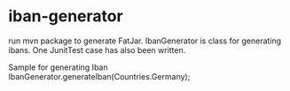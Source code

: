 # iban-generator
run mvn package to generate FatJar. IbanGenerator is class for generating ibans. One JunitTest case has also  been written.

Sample for generating Iban
IbanGenerator.generateIban(Countries.Germany);
